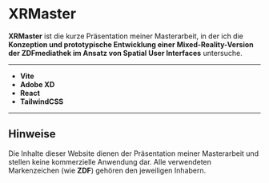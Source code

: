 # XRMaster

**XRMaster** ist die kurze Präsentation meiner Masterarbeit, in der ich die **Konzeption und prototypische Entwicklung einer Mixed-Reality-Version der ZDFmediathek im Ansatz von Spatial User Interfaces** untersuche.

---

- **Vite**
- **Adobe XD**
- **React**
- **TailwindCSS** 


---


## Hinweise

Die Inhalte dieser Website dienen der Präsentation meiner Masterarbeit und stellen keine kommerzielle Anwendung dar. Alle verwendeten Markenzeichen (wie **ZDF**) gehören den jeweiligen Inhabern.
